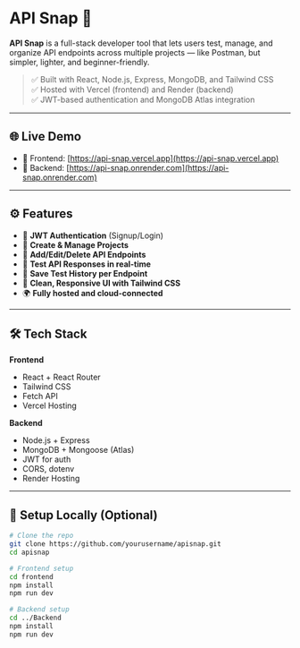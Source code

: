 # API Snap 🚀

**API Snap** is a full-stack developer tool that lets users test, manage, and organize API endpoints across multiple projects — like Postman, but simpler, lighter, and beginner-friendly.

> ✅ Built with React, Node.js, Express, MongoDB, and Tailwind CSS  
> ✅ Hosted with Vercel (frontend) and Render (backend)  
> ✅ JWT-based authentication and MongoDB Atlas integration

---

## 🌐 Live Demo

- 🔗 Frontend: [https://api-snap.vercel.app](https://api-snap.vercel.app)  
- 🔗 Backend: [https://api-snap.onrender.com](https://api-snap.onrender.com)


---

## ⚙️ Features

- 🔐 **JWT Authentication** (Signup/Login)
- 📁 **Create & Manage Projects**
- 🔧 **Add/Edit/Delete API Endpoints**
- 🧪 **Test API Responses in real-time**
- 📜 **Save Test History per Endpoint**
- 🎯 **Clean, Responsive UI with Tailwind CSS**
- 🌍 **Fully hosted and cloud-connected**

---

## 🛠️ Tech Stack

**Frontend**  
- React + React Router  
- Tailwind CSS  
- Fetch API  
- Vercel Hosting

**Backend**  
- Node.js + Express  
- MongoDB + Mongoose (Atlas)  
- JWT for auth  
- CORS, dotenv  
- Render Hosting

---

## 🚀 Setup Locally (Optional)

```bash
# Clone the repo
git clone https://github.com/yourusername/apisnap.git
cd apisnap

# Frontend setup
cd frontend
npm install
npm run dev

# Backend setup
cd ../Backend
npm install
npm run dev
